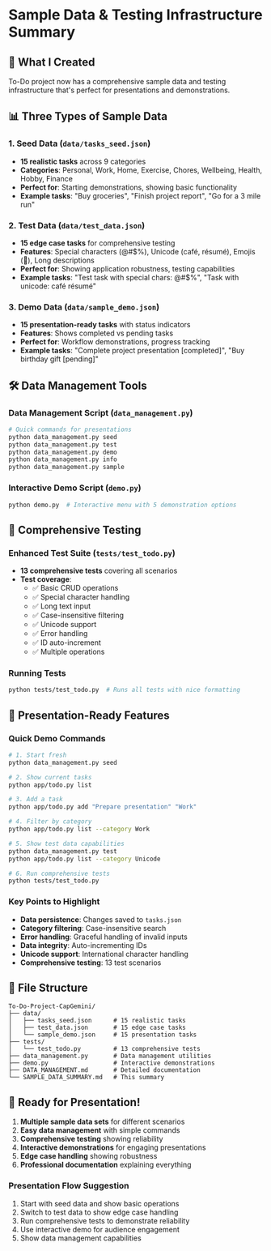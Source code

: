 # Sample Data & Testing Infrastructure Summary

## 🎯 What I Created

To-Do project now has a comprehensive sample data and testing infrastructure that's perfect for presentations and demonstrations. 

## 📊 Three Types of Sample Data

### 1. **Seed Data** (`data/tasks_seed.json`)
- **15 realistic tasks** across 9 categories
- **Categories**: Personal, Work, Home, Exercise, Chores, Wellbeing, Health, Hobby, Finance
- **Perfect for**: Starting demonstrations, showing basic functionality
- **Example tasks**: "Buy groceries", "Finish project report", "Go for a 3 mile run"

### 2. **Test Data** (`data/test_data.json`)
- **15 edge case tasks** for comprehensive testing
- **Features**: Special characters (@#$%), Unicode (café, résumé), Emojis (🎯), Long descriptions
- **Perfect for**: Showing application robustness, testing capabilities
- **Example tasks**: "Test task with special chars: @#$%", "Task with unicode: café résumé"

### 3. **Demo Data** (`data/sample_demo.json`)
- **15 presentation-ready tasks** with status indicators
- **Features**: Shows completed vs pending tasks
- **Perfect for**: Workflow demonstrations, progress tracking
- **Example tasks**: "Complete project presentation [completed]", "Buy birthday gift [pending]"

## 🛠️ Data Management Tools

### **Data Management Script** (`data_management.py`)
```bash
# Quick commands for presentations
python data_management.py seed    
python data_management.py test    
python data_management.py demo    
python data_management.py info    
python data_management.py sample  
```

### **Interactive Demo Script** (`demo.py`)
```bash
python demo.py  # Interactive menu with 5 demonstration options
```

## 🧪 Comprehensive Testing

### **Enhanced Test Suite** (`tests/test_todo.py`)
- **13 comprehensive tests** covering all scenarios
- **Test coverage**:
  - ✅ Basic CRUD operations
  - ✅ Special character handling
  - ✅ Long text input
  - ✅ Case-insensitive filtering
  - ✅ Unicode support
  - ✅ Error handling
  - ✅ ID auto-increment
  - ✅ Multiple operations

### **Running Tests**
```bash
python tests/test_todo.py  # Runs all tests with nice formatting
```

## 🎤 Presentation-Ready Features

### **Quick Demo Commands**
```bash
# 1. Start fresh
python data_management.py seed

# 2. Show current tasks
python app/todo.py list

# 3. Add a task
python app/todo.py add "Prepare presentation" "Work"

# 4. Filter by category
python app/todo.py list --category Work

# 5. Show test data capabilities
python data_management.py test
python app/todo.py list --category Unicode

# 6. Run comprehensive tests
python tests/test_todo.py
```

### **Key Points to Highlight**
- **Data persistence**: Changes saved to `tasks.json`
- **Category filtering**: Case-insensitive search
- **Error handling**: Graceful handling of invalid inputs
- **Data integrity**: Auto-incrementing IDs
- **Unicode support**: International character handling
- **Comprehensive testing**: 13 test scenarios

## 📁 File Structure
```
To-Do-Project-CapGemini/
├── data/
│   ├── tasks_seed.json      # 15 realistic tasks
│   ├── test_data.json       # 15 edge case tasks
│   └── sample_demo.json     # 15 presentation tasks
├── tests/
│   └── test_todo.py         # 13 comprehensive tests
├── data_management.py       # Data management utilities
├── demo.py                  # Interactive demonstrations
├── DATA_MANAGEMENT.md       # Detailed documentation
└── SAMPLE_DATA_SUMMARY.md   # This summary
```

## 🚀 Ready for Presentation!

1. **Multiple sample data sets** for different scenarios
2. **Easy data management** with simple commands
3. **Comprehensive testing** showing reliability
4. **Interactive demonstrations** for engaging presentations
5. **Edge case handling** showing robustness
6. **Professional documentation** explaining everything

### **Presentation Flow Suggestion**
1. Start with seed data and show basic operations
2. Switch to test data to show edge case handling
3. Run comprehensive tests to demonstrate reliability
4. Use interactive demo for audience engagement
5. Show data management capabilities
